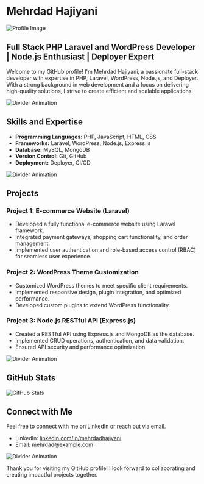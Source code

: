 # Mehrdad Hajiyani

![Profile Image](profile-image.jpg)

## Full Stack PHP Laravel and WordPress Developer | Node.js Enthusiast | Deployer Expert

Welcome to my GitHub profile! I'm Mehrdad Hajiyani, a passionate full-stack developer with expertise in PHP, Laravel, WordPress, Node.js, and Deployer. With a strong background in web development and a focus on delivering high-quality solutions, I strive to create efficient and scalable applications.

![Divider Animation](divider-animation.gif)

## Skills and Expertise

- **Programming Languages:** PHP, JavaScript, HTML, CSS
- **Frameworks:** Laravel, WordPress, Node.js, Express.js
- **Database:** MySQL, MongoDB
- **Version Control:** Git, GitHub
- **Deployment:** Deployer, CI/CD

![Divider Animation](divider-animation.gif)

## Projects

### Project 1: E-commerce Website (Laravel)
- Developed a fully functional e-commerce website using Laravel framework.
- Integrated payment gateways, shopping cart functionality, and order management.
- Implemented user authentication and role-based access control (RBAC) for seamless user experience.

### Project 2: WordPress Theme Customization
- Customized WordPress themes to meet specific client requirements.
- Implemented responsive design, plugin integration, and optimized performance.
- Developed custom plugins to extend WordPress functionality.

### Project 3: Node.js RESTful API (Express.js)
- Created a RESTful API using Express.js and MongoDB as the database.
- Implemented CRUD operations, authentication, and data validation.
- Ensured API security and performance optimization.

![Divider Animation](divider-animation.gif)

## GitHub Stats

![GitHub Stats](github-stats.gif)

## Connect with Me

Feel free to connect with me on LinkedIn or reach out via email.

- LinkedIn: [linkedin.com/in/mehrdadhajiyani](https://www.linkedin.com/in/mehrdadhajiyani/)
- Email: mehrdad@example.com

![Divider Animation](divider-animation.gif)

Thank you for visiting my GitHub profile! I look forward to collaborating and creating impactful projects together.

